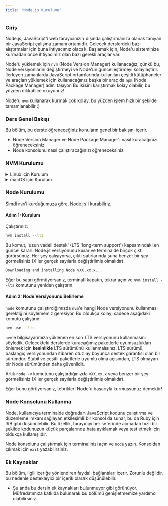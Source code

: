 ```yaml
---
title: 'Node.js Kurulumu'
---
```


### Giriş

Node.js, JavaScript'i web tarayıcınızın dışında çalıştırmanıza olanak tanıyan bir JavaScript çalışma zamanı ortamıdır. Gelecek derslerdeki bazı alıştırmalar için buna ihtiyacımız olacak. Başlamak için, Node'u sisteminize kurmadan önce ihtiyacımız olan bazı gerekli araçlar var.

Node'u yüklemek için `nvm` (Node Version Manager) kullanacağız, çünkü bu, Node versiyonlarını değiştirmeyi ve Node'un güncelleştirmeyi kolaylaştırır. İlerleyen zamanlarda JavaScript ortamlarında kullanılan çeşitli kütüphaneler ve araçları yüklemek için kullanacağınız başka bir araç da `npm` (Node Package Manager) adını taşıyor. Bu ikisini karıştırmak kolay olabilir, bu yüzden dikkatlice okuyunuz!

Node'u `nvm` kullanarak kurmak çok kolay, bu yüzden işlem hızlı bir şekilde tamamlanabilir :)

### Ders Genel Bakışı

Bu bölüm, bu derste öğreneceğiniz konuların genel bir bakışını içerir.

- Node Version Manager ve Node Package Manager'ı nasıl kuracağınızı öğreneceksiniz
- Node konsolunu nasıl çalıştıracağınızı öğreneceksiniz

### NVM Kurulumu

<details markdown="block">
  <summary class="dropDown-header">Linux için Kurulum</summary>

  
#### Adım 0: Gereksinimler

NVM'i düzgün bir şekilde kurmak için `curl` gereklidir. Aşağıdaki komutu çalıştırarak kurulumu başlatabilirsiniz:

```bash
sudo apt install curl
```

Not: Curl kurulumunun tamamlanabilmesi için Ubuntu paket listelerini güncellemeniz gerekebilir. Bu durumda, aşağıdaki komutu çalıştırınız:

```bash
sudo apt update && sudo apt upgrade
```

#### Adım 1: NVM'in İndirilmesi ve Kurulması

Bu komutu çalıştırınız:

```bash
curl -o- https://raw.githubusercontent.com/nvm-sh/nvm/v0.39.5/install.sh | bash
```

Bu, `nvm`i kuracaktır.

#### Adım 2: NVM'in Başlatılması

Eğer terminalde `nvm`'i nasıl başlatacağınıza dair yönergeler yoksa (veya terminalden kopyalamak istemiyorsanız), şu komutları çalıştırabilirsiniz:

```bash
export NVM_DIR="$([ -z "${XDG_CONFIG_HOME-}" ] && printf %s "${HOME}/.nvm" || printf %s "${XDG_CONFIG_HOME}/nvm")"
[ -s "$NVM_DIR/nvm.sh" ] && \. "$NVM_DIR/nvm.sh" # Bu, nvm'i yükler
```

`nvm`in başarıyla kurulup kurulmadığını kontrol etmek için şu komutu çalıştırabilirsiniz:

```bash
command -v nvm
```

Eğer bu komut `nvm: command not found` şeklinde bir geri dönüş yaparsa, terminali kapatıp tekrar açınız.

</details>

<details markdown="block">
  <summary class="dropDown-header">macOS için Kurulum</summary>

macOS 10.15 ve üzerinde, varsayılan shell artık zsh'dir. Kurulum sırasında, nvm kullanıcı ana dizininde bir `.zshrc` dosyasını arayacaktır. Varsayılan olarak bu dosya mevcut olmadığından, bunu oluşturmamız gerekiyor.

`.zshrc` dosyasını oluşturmak ve nvm kurulumunu başlatmak için aşağıdaki komutları çalıştırın:

```bash
touch ~/.zshrc
```

```bash
curl -o- https://raw.githubusercontent.com/nvm-sh/nvm/v0.39.5/install.sh | bash
```

Terminalinizi yeniden başlatın veya aşağıdaki komutu terminalinize kopyalayıp yapıştırın ve <kbd>Enter</kbd> tuşuna basın:

```bash
export NVM_DIR="$HOME/.nvm"
[ -s "$NVM_DIR/nvm.sh" ] && \. "$NVM_DIR/nvm.sh" # Bu nvm'i yükler
[ -s "$NVM_DIR/bash_completion" ] && \. "$NVM_DIR/bash_completion" # Bu komut, nvm bash_completion yükler:
```

nvm kurulumunuzu test etmek için şu komutu çalıştırın:

```bash
nvm --version
```

Daha fazla bilgi için [NVM's github documentation](https://github.com/nvm-sh/nvm#installation-and-update) ziyaret edebilirsiniz.

</details>

### Node Kurulumu

Şimdi `nvm`'i kurduğumuza göre, Node.js'i kurabiliriz.

#### Adım 1: Kurulum

Çalıştırınız:

```bash
nvm install --lts
```

Bu komut, 'uzun vadeli destek' (LTS 'long-term support') kapsamındaki en güncel kararlı Node.js versiyonunu kurar ve terminalde birçok çıktı görürsünüz. Her şey çalışıyorsa, çıktı satırlarında şuna benzer bir şey görmelisiniz (X'ler gerçek sayılarla değiştirilmiş olmalıdır):

```bash
Downloading and installing Node vXX.xx.x...
```

Eğer bu satırı görmüyorsanız, terminali kapatın, tekrar açın ve `nvm install --lts` komutunu yeniden çalıştırın.

#### Adım 2: Node Versiyonunu Belirleme

`node` komutunu çalıştırdığımızda `nvm`'e hangi Node versiyonunu kullanması gerektiğini söylememiz gerekiyor. Bu oldukça kolay; sadece aşağıdaki komutu çalıştırın:

```bash
nvm use --lts
```

`nvm`'e bilgisayarımıza yüklenen en son LTS versiyonunu kullanmasını söyledik. Gelecekteki derslerde kuracağımız paketlerle uyumsuzlukları önlemek için **kesinlikle** LTS sürümünü kullanmalısınız. LTS sürümü, başlangıç versiyonundan itibaren otuz ay boyunca destek garantisi olan bir sürümdür. Stabil ve çeşitli paketlerle uyumlu olma açısından, LTS olmayan bir Node sürümünden daha güvenlidir.

Artık `node -v` komutunu çalıştırdığınızda `vXX.xx.x` veya benzer bir şey görmelisiniz (X'ler gerçek sayılarla değiştirilmiş olmalıdır).

Eğer bunu görüyorsanız, tebrikler! Node'u başarıyla kurmuşsunuz demektir!

### Node Konsolunu Kullanma

Node, kullanıcıya terminalde doğrudan JavaScript kodunu çalıştırma ve düzenleme imkanı sağlayan etkileşimli bir konsol da sunar, bu da Ruby için IRB gibi düşünülebilir. Bu özellik, tarayıcıyı her seferinde açmadan hızlı bir şekilde kodunuzun küçük parçalarında hata ayıklamak veya test etmek için oldukça kullanışlıdır.

Node konsolunu çalıştırmak için terminalinizi açın ve `node` yazın. Konsoldan çıkmak için `exit` yazabilirsiniz.

### Ek Kaynaklar

Bu bölüm, ilgili içeriğe yönlendiren faydalı bağlantıları içerir. Zorunlu değildir, bu nedenle destekleyici bir içerik olarak düşünülebilir.

- Şu anda bu dersin ek kaynakları bulunmuyor gibi görünüyor. Müfredatımıza katkıda bulunarak bu bölümü genişletmemize yardımcı olabilirsiniz.